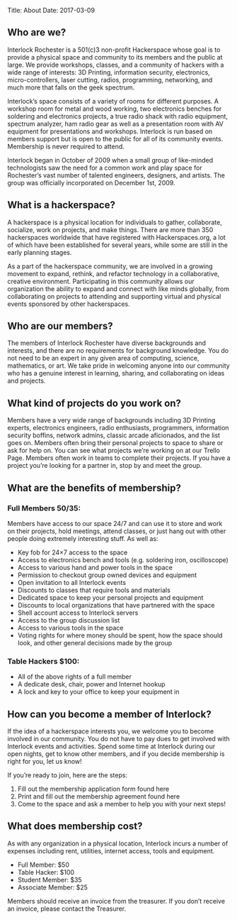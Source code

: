 Title: About
Date: 2017-03-09

## Who are we?
Interlock Rochester is a 501\(c\)3 non-profit Hackerspace whose goal is to provide a physical space and community to its members and the public at large. We provide workshops, classes, and a community of hackers with a wide range of interests: 3D Printing, information security, electronics, micro-controllers, laser cutting, radios, programming, networking, and much more that falls on the geek spectrum.

Interlock’s space consists of a variety of rooms for different purposes. A workshop room for metal and wood working, two electronics benches for soldering and electronics projects, a true radio shack with radio equipment, spectrum analyzer, ham radio gear as well as a presentation room with AV equipment for presentations and workshops. Interlock is run based on members support but is open to the public for all of its community events. Membership is never required to attend.

Interlock began in October of 2009 when a small group of like-minded technologists saw the need for a common work and play space for Rochester’s vast number of talented engineers, designers, and artists. The group was officially incorporated on December 1st, 2009.

## What is a hackerspace?
A hackerspace is a physical location for individuals to gather, collaborate, socialize, work on projects, and make things. There are more than 350 hackerspaces worldwide that have registered with Hackerspaces.org, a lot of which have been established for several years, while some are still in the early planning stages.

As a part of the hackerspace community, we are involved in a growing movement to expand, rethink, and refactor technology in a collaborative, creative environment. Participating in this community allows our organization the ability to expand and connect with like minds globally, from collaborating on projects to attending and supporting virtual and physical events sponsored by other hackerspaces.

## Who are our members?
The members of Interlock Rochester have diverse backgrounds and interests, and there are no requirements for background knowledge. You do not need to be an expert in any given area of computing, science, mathematics, or art. We take pride in welcoming anyone into our community who has a genuine interest in learning, sharing, and collaborating on ideas and projects.

## What kind of projects do you work on?
Members have a very wide range of backgrounds including 3D Printing experts, electronics engineers, radio enthusiasts, programmers, information security boffins, network admins, classic arcade aficionados, and the list goes on. Members often bring their personal projects to space to share or ask for help on. You can see what projects we’re working on at our Trello Page. Members often work in teams to complete their projects. If you have a project you’re looking for a partner in, stop by and meet the group.

## What are the benefits of membership?
### Full Members $50/$35:

Members have access to our space 24/7 and can use it to store and work on their projects, hold meetings, attend classes, or just hang out with other people doing extremely interesting stuff. As well as:

- Key fob for 24×7 access to the space
- Access to electronics bench and tools (e.g. soldering iron, oscilloscope)
- Access to various hand and power tools in the space
- Permission to checkout group owned devices and equipment
- Open invitation to all Interlock events
- Discounts to classes that require tools and materials
- Dedicated space to keep your personal projects and equipment
- Discounts to local organizations that have partnered with the space
- Shell account access to Interlock servers
- Access to the group discussion list
- Access to various tools in the space
- Voting rights for where money should be spent, how the space should look, and other general decisions made by the group

### Table Hackers $100:

- All of the above rights of a full member
- A dedicate desk, chair, power and Internet hookup
- A lock and key to your office to keep your equipment in

## How can you become a member of Interlock?
If the idea of a hackerspace interests you, we welcome you to become involved in our community. You do not have to pay dues to get involved with Interlock events and activities. Spend some time at Interlock during our open nights, get to know other members, and if you decide membership is right for you, let us know!

If you’re ready to join, here are the steps:

1. Fill out the membership application form found here
2. Print and fill out the membership agreement found here
3. Come to the space and ask a member to help you with your next steps!

## What does membership cost?
As with any organization in a physical location, Interlock incurs a number of expenses including rent, utilities, internet access, tools and equipment.

- Full Member: $50
- Table Hacker: $100
- Student Member: $35
- Associate Member: $25

Members should receive an invoice from the treasurer.  If you don’t receive an invoice, please contact the Treasurer.
